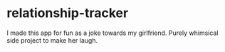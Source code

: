 # relationship-tracker
I made this app for fun as a joke towards my girlfriend. Purely whimsical side project to make her laugh.
